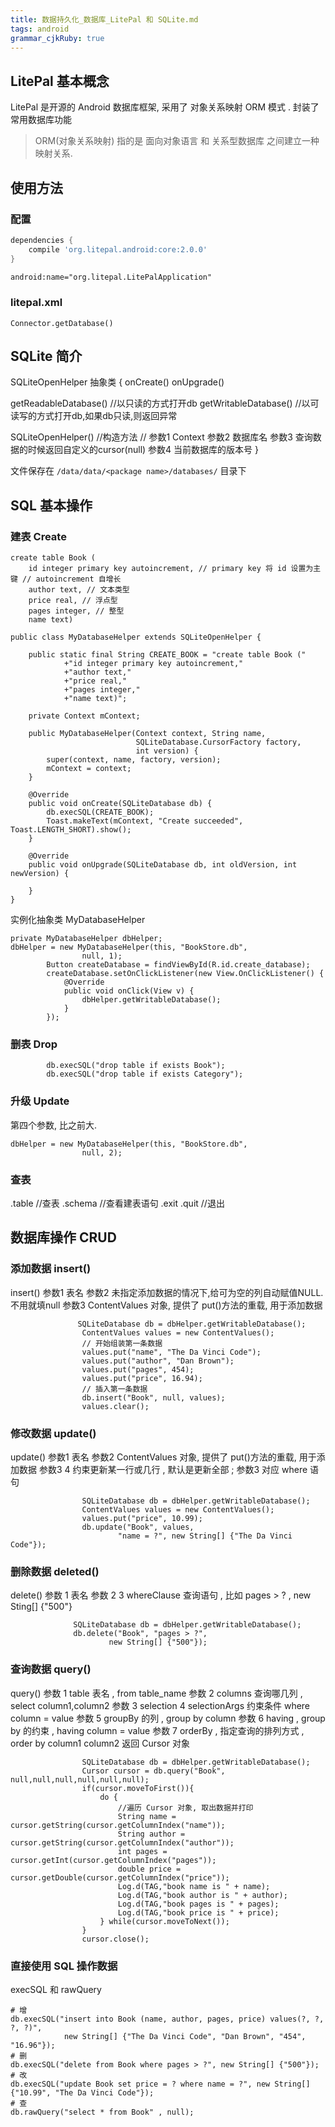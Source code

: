 ```yaml
---
title: 数据持久化_数据库_LitePal 和 SQLite.md
tags: android
grammar_cjkRuby: true
---
```


## LitePal 基本概念
LitePal 是开源的 Android 数据库框架, 采用了 对象关系映射 ORM 模式 .
封装了常用数据库功能

> ORM(对象关系映射) 指的是 面向对象语言 和 关系型数据库 之间建立一种映射关系.

## 使用方法
### 配置

```app/build.gradle
dependencies {
	compile 'org.litepal.android:core:2.0.0'
}
```

```AndroidManifest.xml
android:name="org.litepal.LitePalApplication"
```

### litepal.xml
<litepal>
  <dbname value="BookStore"></dbname>
  <version value="1"></version>
  <list>
    <mapping class="com.example.litepaltest.Book"></mapping>
  </list>
</litepal>

```
Connector.getDatabase()
```

## SQLite 简介
SQLiteOpenHelper 抽象类
{
  onCreate()
  onUpgrade()
  
  getReadableDatabase() //以只读的方式打开db
  getWritableDatabase() //以可读写的方式打开db,如果db只读,则返回异常
  
  SQLiteOpenHelper() //构造方法
  // 参数1 Context 参数2 数据库名 参数3 查询数据的时候返回自定义的cursor(null) 参数4 当前数据库的版本号
}

文件保存在 `/data/data/<package name>/databases/` 目录下


## SQL 基本操作
### 建表 Create
```
create table Book (
	id integer primary key autoincrement, // primary key 将 id 设置为主键 // autoincrement 自增长
    author text, // 文本类型
    price real, // 浮点型
    pages integer, // 整型
    name text)
```
```
public class MyDatabaseHelper extends SQLiteOpenHelper {

    public static final String CREATE_BOOK = "create table Book ("
            +"id integer primary key autoincrement,"
            +"author text,"
            +"price real,"
            +"pages integer,"
            +"name text)";

    private Context mContext;

    public MyDatabaseHelper(Context context, String name,
                            SQLiteDatabase.CursorFactory factory,
                            int version) {
        super(context, name, factory, version);
        mContext = context;
    }

    @Override
    public void onCreate(SQLiteDatabase db) {
        db.execSQL(CREATE_BOOK);
        Toast.makeText(mContext, "Create succeeded", Toast.LENGTH_SHORT).show();
    }

    @Override
    public void onUpgrade(SQLiteDatabase db, int oldVersion, int newVersion) {

    }
}
```
实例化抽象类 MyDatabaseHelper
```
private MyDatabaseHelper dbHelper;
dbHelper = new MyDatabaseHelper(this, "BookStore.db",
                null, 1);
        Button createDatabase = findViewById(R.id.create_database);
        createDatabase.setOnClickListener(new View.OnClickListener() {
            @Override
            public void onClick(View v) {
                dbHelper.getWritableDatabase();
            }
        });
```

### 删表 Drop
```
        db.execSQL("drop table if exists Book");
        db.execSQL("drop table if exists Category");
```

### 升级 Update
第四个参数, 比之前大.
```
dbHelper = new MyDatabaseHelper(this, "BookStore.db",
                null, 2);
```

### 查表 
.table  //查表
.schema //查看建表语句
.exit .quit //退出


## 数据库操作 CRUD

### 添加数据 insert() 
insert() 
参数1 表名
参数2 未指定添加数据的情况下,给可为空的列自动赋值NULL. 不用就填null
参数3 ContentValues 对象, 提供了 put()方法的重载, 用于添加数据
```
               SQLiteDatabase db = dbHelper.getWritableDatabase();
                ContentValues values = new ContentValues();
                // 开始组装第一条数据
                values.put("name", "The Da Vinci Code");
                values.put("author", "Dan Brown");
                values.put("pages", 454);
                values.put("price", 16.94);
                // 插入第一条数据
                db.insert("Book", null, values);
                values.clear();
```

### 修改数据 update()
update()
参数1 表名
参数2 ContentValues 对象, 提供了 put()方法的重载, 用于添加数据
参数3 4 约束更新某一行或几行 , 默认是更新全部 ; 参数3 对应 where 语句
```
                SQLiteDatabase db = dbHelper.getWritableDatabase();
                ContentValues values = new ContentValues();
                values.put("price", 10.99);
                db.update("Book", values,
                        "name = ?", new String[] {"The Da Vinci Code"});
```

### 删除数据 deleted()
delete()
参数 1 表名
参数 2 3 whereClause 查询语句 , 比如 pages > ? , new Sting[] {"500"}
```
              SQLiteDatabase db = dbHelper.getWritableDatabase();
              db.delete("Book", "pages > ?",
                      new String[] {"500"});
```

### 查询数据 query()
query()
参数 1 table 表名 , from table_name
参数 2 columns 查询哪几列 , select column1,column2
参数 3 selection 4 selectionArgs 约束条件  where column = value 
参数 5 groupBy 的列 , group by column 
参数 6 having , group by 的约束 , having column = value
参数 7 orderBy , 指定查询的排列方式 , order by column1 column2
返回 Cursor 对象
```
                SQLiteDatabase db = dbHelper.getWritableDatabase();
                Cursor cursor = db.query("Book", null,null,null,null,null,null);
                if(cursor.moveToFirst()){
                    do {
                        //遍历 Cursor 对象, 取出数据并打印
                        String name = cursor.getString(cursor.getColumnIndex("name"));
                        String author = cursor.getString(cursor.getColumnIndex("author"));
                        int pages = cursor.getInt(cursor.getColumnIndex("pages"));
                        double price = cursor.getDouble(cursor.getColumnIndex("price"));
                        Log.d(TAG,"book name is " + name);
                        Log.d(TAG,"book author is " + author);
                        Log.d(TAG,"book pages is " + pages);
                        Log.d(TAG,"book price is " + price);
                    } while(cursor.moveToNext());
                }
                cursor.close();
```
### 直接使用 SQL 操作数据
execSQL 和 rawQuery

```
# 增
db.execSQL("insert into Book (name, author, pages, price) values(?, ?, ?, ?)", 
			new String[] {"The Da Vinci Code", "Dan Brown", "454", "16.96"});
# 删
db.execSQL("delete from Book where pages > ?", new String[] {"500"});
# 改
db.execSQL("update Book set price = ? where name = ?", new String[] {"10.99", "The Da Vinci Code"});
# 查
db.rawQuery("select * from Book" , null);
```

